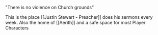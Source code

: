 "There is no violence on Church grounds"

This is the place [[Justin Stewart - Preacher]] does his sermons every week. Also the home of [[Aerith]] and a safe space for most Player Characters

